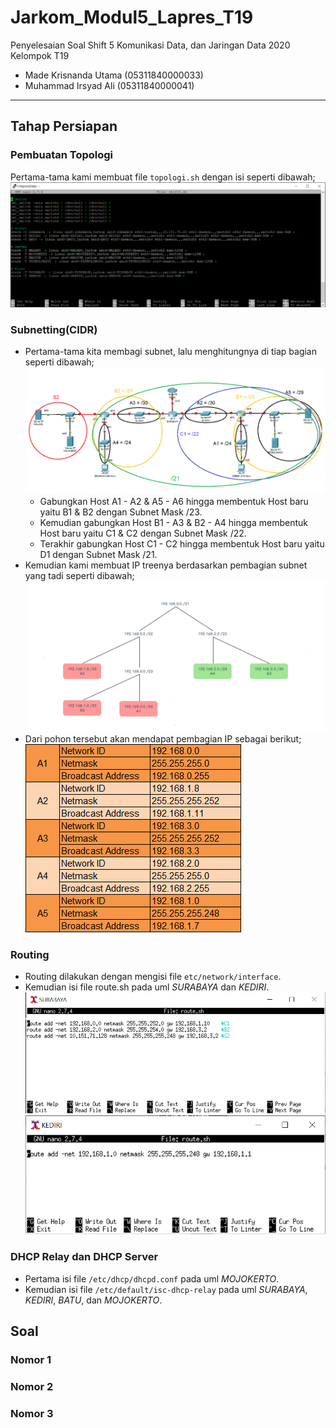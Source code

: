 # Jarkom_Modul5_Lapres_T19
Penyelesaian Soal Shift 5 Komunikasi Data, dan Jaringan Data 2020\
Kelompok T19
  * Made Krisnanda Utama (05311840000033)
  * Muhammad Irsyad Ali (05311840000041)


---

## Tahap Persiapan
### Pembuatan Topologi
 Pertama-tama kami membuat file ```topologi.sh``` dengan isi seperti dibawah;
  ![topologi_1](https://github.com/krisnanda59/Jarkom_Modul5__Lapres_T19/blob/main/dokum%20shift%205/topologi_persiapan.png)
 
### Subnetting(CIDR)
 - Pertama-tama kita membagi subnet, lalu menghitungnya di tiap bagian seperti dibawah;
  ![subnetting_1](https://github.com/krisnanda59/Jarkom_Modul5__Lapres_T19/blob/main/dokum%20shift%205/pembagian%20subnet_persiapan.png)
   - Gabungkan Host A1 - A2 & A5 - A6 hingga membentuk Host baru yaitu B1 & B2 dengan Subnet Mask /23.
   - Kemudian gabungkan Host B1 - A3 & B2 - A4 hingga membentuk Host baru yaitu C1 & C2 dengan Subnet Mask /22.
   - Terakhir gabungkan Host C1 - C2 hingga membentuk Host baru yaitu D1 dengan Subnet Mask /21.
 - Kemudian kami membuat IP treenya berdasarkan pembagian subnet yang tadi seperti dibawah;
  ![subnetting_2](https://github.com/krisnanda59/Jarkom_Modul5__Lapres_T19/blob/main/dokum%20shift%205/tree_persiapan.png)
 - Dari pohon tersebut akan mendapat pembagian IP sebagai berikut;
  ![subnetting_3](https://github.com/krisnanda59/Jarkom_Modul5__Lapres_T19/blob/main/dokum%20shift%205/Pembagian%20IP_persiapan(%20ditulis%20jangan%20dimasukin%20gambar).png)

 ### Routing
  - Routing dilakukan dengan mengisi file ```etc/network/interface```.
  - Kemudian isi file route.sh pada uml *SURABAYA* dan *KEDIRI*.
   ![routing_1](https://github.com/krisnanda59/Jarkom_Modul5__Lapres_T19/blob/main/dokum%20shift%205/routing%20surabaya_persiapan.png)
   ![routing_2](https://github.com/krisnanda59/Jarkom_Modul5__Lapres_T19/blob/main/dokum%20shift%205/routing%20kediri_persiapan.png)
 
 ### DHCP Relay dan DHCP Server
  - Pertama isi file ```/etc/dhcp/dhcpd.conf``` pada uml *MOJOKERTO*.
  - Kemudian isi file ```/etc/default/isc-dhcp-relay``` pada uml *SURABAYA*, *KEDIRI*, *BATU*, dan *MOJOKERTO*.
 
## Soal
### Nomor 1
 
 
### Nomor 2


### Nomor 3
